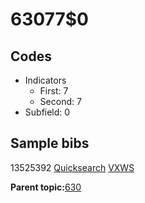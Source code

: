 # 63077$0

## Codes

-   Indicators
    -   First: 7
    -   Second: 7
-   Subfield: 0

## Sample bibs

13525392 [Quicksearch](https://search.library.yale.edu/catalog/13525392) [VXWS](http://prodorbis.library.yale.edu:7014/vxws/GetHoldingsService?bibId=13525392)

**Parent topic:**[630](../../tags/630/630.md)

